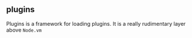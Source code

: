 plugins
-------

Plugins is a framework for loading plugins.
It is a really rudimentary layer above `Node.vm`
